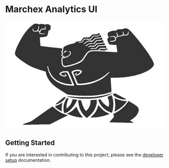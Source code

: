 # Marchex Analytics UI

![Maui's tattoo from Moana](maui.jpg "You're welcome")

## Getting Started

If you are interested in contributing to this project, please see the [developer setup][dev-wiki] documentation.

[dev-wiki]: https://github.marchex.com/marchex/marchex-analytics-ui/wiki/Developer-Setup
